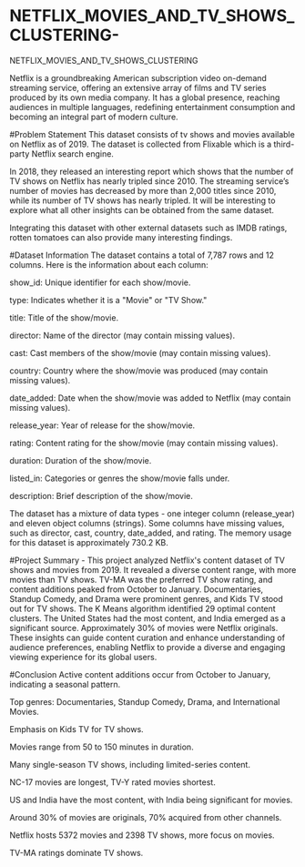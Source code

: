 # NETFLIX_MOVIES_AND_TV_SHOWS_CLUSTERING-

NETFLIX_MOVIES_AND_TV_SHOWS_CLUSTERING


Netflix is a groundbreaking American subscription video on-demand streaming service, offering an extensive array of films and TV series produced by its own media company. It has a global presence, reaching audiences in multiple languages, redefining entertainment consumption and becoming an integral part of modern culture.

#Problem Statement
This dataset consists of tv shows and movies available on Netflix as of 2019. The dataset is collected from Flixable which is a third-party Netflix search engine.

In 2018, they released an interesting report which shows that the number of TV shows on Netflix has nearly tripled since 2010. The streaming service’s number of movies has decreased by more than 2,000 titles since 2010, while its number of TV shows has nearly tripled. It will be interesting to explore what all other insights can be obtained from the same dataset.

Integrating this dataset with other external datasets such as IMDB ratings, rotten tomatoes can also provide many interesting findings.

#Dataset Information
The dataset contains a total of 7,787 rows and 12 columns. Here is the information about each column:

show_id: Unique identifier for each show/movie.

type: Indicates whether it is a "Movie" or "TV Show."

title: Title of the show/movie.

director: Name of the director (may contain missing values).

cast: Cast members of the show/movie (may contain missing values).

country: Country where the show/movie was produced (may contain missing values).

date_added: Date when the show/movie was added to Netflix (may contain missing values).

release_year: Year of release for the show/movie.

rating: Content rating for the show/movie (may contain missing values).

duration: Duration of the show/movie.

listed_in: Categories or genres the show/movie falls under.

description: Brief description of the show/movie.

The dataset has a mixture of data types - one integer column (release_year) and eleven object columns (strings). Some columns have missing values, such as director, cast, country, date_added, and rating. The memory usage for this dataset is approximately 730.2 KB.



#Project Summary -
This project analyzed Netflix's content dataset of TV shows and movies from 2019. It revealed a diverse content range, with more movies than TV shows. TV-MA was the preferred TV show rating, and content additions peaked from October to January. Documentaries, Standup Comedy, and Drama were prominent genres, and Kids TV stood out for TV shows. The K Means algorithm identified 29 optimal content clusters. The United States had the most content, and India emerged as a significant source. Approximately 30% of movies were Netflix originals. These insights can guide content curation and enhance understanding of audience preferences, enabling Netflix to provide a diverse and engaging viewing experience for its global users.

#Conclusion
Active content additions occur from October to January, indicating a seasonal pattern.

Top genres: Documentaries, Standup Comedy, Drama, and International Movies.

Emphasis on Kids TV for TV shows.

Movies range from 50 to 150 minutes in duration.

Many single-season TV shows, including limited-series content.

NC-17 movies are longest, TV-Y rated movies shortest.

US and India have the most content, with India being significant for movies.

Around 30% of movies are originals, 70% acquired from other channels.

Netflix hosts 5372 movies and 2398 TV shows, more focus on movies.

TV-MA ratings dominate TV shows.

